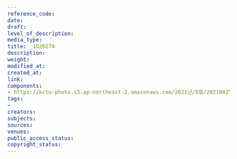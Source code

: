 ```yaml
---
reference_code: 
date: 
draft: 
level_of_description: 
media_type: 
title: _1D20274
description: 
weight: 
modified_at: 
created_at: 
link: 
components:
- https://kctu-photo.s3.ap-northeast-2.amazonaws.com/2021년/8월/20210825_하반기+총파업+대장정_대구/_1D20274.jpg
tags:
- 
creators: 
subjects: 
sources: 
venues: 
public_access_status: 
copyright_status: 
---
```

